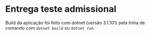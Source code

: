 # Entrega teste admissional

Build da aplicação foi feito com dotnet (versão 3.1.101) pela linha de comando com ```dotnet build``` ou ```dotnet run```.